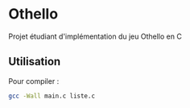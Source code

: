 # Othello
Projet étudiant d'implémentation du jeu Othello en C

## Utilisation 
Pour compiler : 

``` bash gab
gcc -Wall main.c liste.c
```
